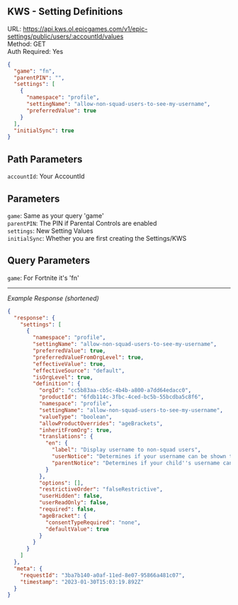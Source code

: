 ## KWS - Setting Definitions

URL: https://api.kws.ol.epicgames.com/v1/epic-settings/public/users/:accountId/values \
Method: GET \
Auth Required: Yes

```json
{
  "game": "fn",
  "parentPIN": "",
  "settings": [
    {
      "namespace": "profile",
      "settingName": "allow-non-squad-users-to-see-my-username",
      "preferredValue": true
    }
  ],
  "initialSync": true
}
```

## Path Parameters

`accountId`: Your AccountId

## Parameters

`game`: Same as your query 'game' <br/>
`parentPIN`: The PIN if Parental Controls are enabled <br/>
`settings`: New Setting Values <br/>
`initialSync`: Whether you are first creating the Settings/KWS

## Query Parameters

`game`: For Fortnite it's 'fn'

---

_Example Response (shortened)_

```json
{
  "response": {
    "settings": [
      {
        "namespace": "profile",
        "settingName": "allow-non-squad-users-to-see-my-username",
        "preferredValue": true,
        "preferredValueFromOrgLevel": true,
        "effectiveValue": true,
        "effectiveSource": "default",
        "isOrgLevel": true,
        "definition": {
          "orgId": "cc5b83aa-cb5c-4b4b-a800-a7dd64edacc0",
          "productId": "6fdb114c-3fbc-4ced-bc5b-55bcdba5c8f6",
          "namespace": "profile",
          "settingName": "allow-non-squad-users-to-see-my-username",
          "valueType": "boolean",
          "allowProductOverrides": "ageBrackets",
          "inheritFromOrg": true,
          "translations": {
            "en": {
              "label": "Display username to non-squad users",
              "userNotice": "Determines if your username can be shown to non-squad users",
              "parentNotice": "Determines if your child''s username can be shown to non-squad users"
            }
          },
          "options": [],
          "restrictiveOrder": "falseRestrictive",
          "userHidden": false,
          "userReadOnly": false,
          "required": false,
          "ageBracket": {
            "consentTypeRequired": "none",
            "defaultValue": true
          }
        }
      }
    ]
  },
  "meta": {
    "requestId": "3ba7b140-a0af-11ed-8e07-95866a481c07",
    "timestamp": "2023-01-30T15:03:19.892Z"
  }
}
```
